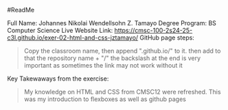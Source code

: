 #ReadMe

Full Name: Johannes Nikolai Wendellsohn Z. Tamayo
Degree Program: BS Computer Science
Live Website Link: https://cmsc-100-2s24-25-c3l.github.io/exer-02-html-and-css-jztamayo/
GitHub page steps:
>Copy the classroom name, then append ".github.io/" to it. 
>then add to that the repository name + "/" 
>the backslash at the end is very important as sometimes the link may not work without it

Key Takewaways from the exercise:
> My knowledge on HTML and CSS from CMSC12 were refreshed. 
> This was my introduction to flexboxes as well as github pages
